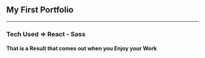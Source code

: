 ## My First Portfolio

---

### Tech Used => React - Sass

#### That is a Result that comes out when you Enjoy your Work
